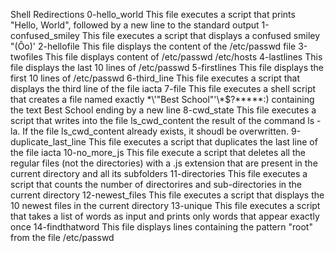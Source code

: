 Shell Redirections
0-hello_world
This file executes a script that prints "Hello, World", followed by a new line to the standard output
1-confused_smiley
This file executes a script that displays a confused smiley "(Ôo)'
2-hellofile
This file displays the content of the /etc/passwd file
3-twofiles
This file displays content of /etc/passwd /etc/hosts
4-lastlines
This file displays the last 10 lines of /etc/passwd
5-firstlines
This file displays the first 10 lines of /etc/passwd
6-third_line
This file executes a script that displays the third line of the file iacta
7-file
This file executes a shell script that creates a file named exactly \*\\'"Best School"\'\\*$\?\*\*\*\*\*:) containing the text Best School ending by a new line
8-cwd_state
This file executes a script that writes into the file ls_cwd_content the result of the command ls -la. If the file ls_cwd_content already exists, it shoudl be overwritten.
9-duplicate_last_line
This file executes a script that duplicates the last line of the file iacta
10-no_more_js
This file execute a script that deletes all the regular files (not the directories) with a .js extension that are present in the current directory and all its subfolders
11-directories
This file executes a script that counts the number of directorires and sub-directories in the current directory
12-newest_files
This file executes a script that displays the 10 newest files in the current directory
13-unique
This file executes a script that takes a list of words as input and prints only words that appear exactly once
14-findthatword
This file displays lines containing the pattern "root" from the file /etc/passwd
